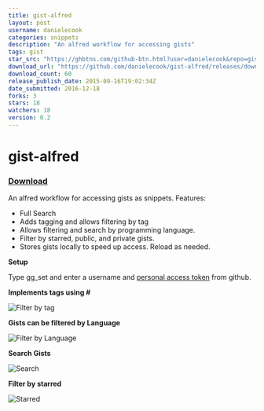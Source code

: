 ```yaml
---
title: gist-alfred
layout: post
username: danielecook
categories: snippets
description: "An alfred workflow for accessing gists"
tags: gist
star_src: "https://ghbtns.com/github-btn.html?user=danielecook&repo=gist-alfred&type=star&count=true"
download_url: "https://github.com/danielecook/gist-alfred/releases/download/0.2/gist.alfredworkflow"
download_count: 60
release_publish_date: 2015-09-16T19:02:34Z
date_submitted: 2016-12-18
forks: 3
stars: 18
watchers: 18
version: 0.2
---
```

# gist-alfred

### [Download](https://github.com/danielecook/gist-alfred/releases/latest)

An alfred workflow for accessing gists as snippets. Features:

* Full Search
* Adds tagging and allows filtering by tag
* Allows filtering and search by programming language.
* Filter by starred, public, and private gists. 
* Stores gists locally to speed up access. Reload as needed.

__Setup__

Type gg_set and enter a username and [personal access token](https://github.com/blog/1509-personal-api-tokens) from github.


__Implements tags using #__

![Filter by tag](img/filter_tag.png)

__Gists can be filtered by Language__

![Filter by Language](img/filter_lang.png)

__Search Gists__

![Search](img/search.png)

__Filter by starred__

![Starred](img/filter_starred.png)
